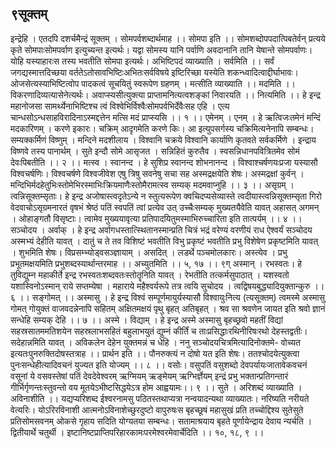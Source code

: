 ## ९सूक्तम्
इन्द्रेहि । एतदपि दशर्चमैन्द्रं सूक्तम् । सोमपर्वशब्दार्थमाह ।। सोमपा इति ।। सोमशब्दोपपदात्पिबतेर्वन् प्रत्यये कृते सोमपाःसोमपर्वाण इत्युच्यन्त इत्यर्थः। यद्वा सोमस्य यानि पर्वाणि अवदानानि तानि येषान्ते सोमपर्वाणः। योहि यस्याहारःस तस्य भवतीति सोमपा इत्यर्थः। अभिष्टिपदं व्याख्याति । सर्वमिति ।। सर्वं जगद्यस्मात्तदिच्छया वर्ततेऽतोसावभिष्टिःअभितःसर्वविषये इष्टिरिच्छा यस्येति शकन्ध्वादित्वाद्दीर्घाभावः। ओजसेत्यस्याभिष्टित्वोप पादकत्वं सूचयितुं स्वरूपेण ग्रहणम् । मत्सीति व्याख्याति ।। मदमिति ।। विकरणादिव्यत्यासेनेत्यर्थः। अवाप्स्यसीत्युक्त्या प्राप्तामनित्यत्वशङ्कां निवारयति ।। नित्यमिति ।। हे इन्द्र महानोजसा सामर्थ्येनाभिष्टिश्च त्वं विश्वेभिर्विश्वैःसोमपर्वभिर्देवैःसह एहि । एत्य चान्धसोऽन्धसाहविरादिनाऽस्मद्दत्तेन मत्सि मदं प्राप्स्यसि ।। १ ।।
एमेनम् । एनम् । हे ऋत्विजःतमेनं मन्दिं मदकारिणम् । करणे इकारः। चक्रिम् आदृगमेति करणे किः। आ इत्युपसर्गस्य चक्रिमित्यनेनापि सम्बन्धः। सम्यक्कर्मिणं विष्णुम् । मन्दिने मदशीलाय । विश्वानि चक्रये विश्वानि कार्याणि कृतवते सर्वकर्मिणे । इन्द्राय विष्णवे तस्य पानार्थम् । सुते इन्दौ सोमे आसृजत । सन्निहितं कुरुतैव । स्वसन्निधानपवित्रितमेव सोमं देवःपिबतीति ।। २ ।।
मत्स्व । स्वानन्द । हे सुशिप्र स्वानन्द शोभनानन्द । विश्वाश्चर्षणयःप्रजा यस्यासौ विश्वचर्षणिः। विश्वचर्षणे विश्वजीवेश एषु त्रिषु सवनेषु सचा सह अस्मद्रक्षयेति शेषः। अस्मद्रक्षां कुर्वन् । मन्दिभिर्मदहेतुभिःस्तोमेभिरस्माभिःक्रियमाणैःस्तोमैरामत्स्व सम्यक् मदमवाप्नुहि ।। ३ ।।
असृग्रम् । त्वन्निसूक्तम्सृताः। हे इन्द्र अजोषास्त्वदृतेऽन्ये न स्तुत्यरूपेण क्वचिदप्यसेव्यास्ते त्वदीयास्त्वन्निसूक्तम्सृता गिरो वेदवाचोऽसृग्रमनारतं वृषभं श्रेष्ठं पतिं स्वपतिं त्वां प्रत्येव उत् उच्चैःसम्यक् मुख्यतयैवेति यावत् अहासत् अगमन् । ओहाङ्गतौ विसृष्टाः। त्वामेव मुख्ययावृत्या प्रतिपादयितुमस्माभिरुच्चारिता इति तात्पर्यम् ।। ४ ।।
सञ्चोदय । अर्वाक् । हे इन्द्र अर्वागधस्तात्स्थितानस्मान्प्रति चित्रं भद्रं वरेण्यं वरणीयं राध ऐश्वर्यं सञ्चोदय अस्मभ्यं देहीति यावत् । दातुं च ते तव विशिष्टं भवतीति विभु प्रकृष्टं भवतीति प्रभु विशेषेण प्रकृष्टमिति यावत् । शुभमिति शेषः। विप्रसम्भ्योड्वसञ्ज्ञायाम् । असदित् । लडर्थे पञ्चमोलकारः। अस्त्येव । प्रभु प्रभूतमक्षयमिति प्रभुशब्दस्यार्थान्तरमाह ।। अच्युतमिति ।। ५, १७ ।।
९ग्
अस्मान् । रभस्वतः। हे तुविद्युम्न महाकीर्ते इन्द्र रभस्वतःशब्दवतःस्तोतॄनिति यावत् । रेभतीति तत्कर्मसुपाठात् । यशस्वतो यशास्विनोऽस्मान् राये सप्तम्येषा । महाराये महैश्वर्यरूपे तत्र त्वयि सुचोदय । त्वद्विषयबुद्ध्यादियुक्तान्कुरु ।। ६ ।।
सङ्गोमत् ।। अस्मासु । हे इन्द्र विश्वं सम्पूर्णमायुर्यस्यासौ विश्वायुःनित्य (त्यसूक्तम्) त्वमस्मे अस्मासु गोमत् गोयुक्तं वाजवदन्नेनापि सहितम् अक्षितमक्षयं पृथु बृहत् अतिबृहत् । श्रव सा श्रवणेन जायत इति श्रवो ज्ञानं सन्धेहि सम्यक् देहि ।। ७ ।।
अस्मे । विद्याम् । हे इन्द्र अस्मे अस्मासु बृहच्छ्रवो महतीं विद्यां सहस्रसातममतिशयेन सहस्रलाभसहितं बहुलाभयुतं द्युम्नं कीर्तिं च ताःप्रसिद्धाःरथिनीरिषःरथो देहस्तद्वतीः। सदेहान्नमिति यावत् । अविकलेन देहेन युक्तमन्नं च धेहि । ननु सञ्चोदयचित्रमित्यादिनोक्तमे- वोच्यत इत्यतःपुनरुक्तिदोषस्तत्राह ।। प्रार्थन इति ।। पौनरुक्त्यं न दोषो यत इति शेषः। ततश्चोदयेत्युक्त्वा पुनःसन्धेहीत्यादिवचनं युज्यत इति योज्यम् ।। ८ ।।
वसोः। वसुपतिं वसुशब्दो देवपर्यायःजातावेकवचनं वसूनां ये वसवस्तेषां पतिं देवदेवेश्वरम् ऋग्मियम् ऋङ्मेयम् ऋग्भिर्ज्ञेयम् इन्द्रं प्रभु भक्तान्प्रतिगन्तारं गीर्भिर्गृणन्तःस्तुवन्तो वय मूतयेऽभीष्टसिद्धयेऽत्र होम आह्वयामः।। ९ ।।
सुते । अरिशब्दं व्याख्याति । अविनाशीति ।। यद्यप्यरिशब्द ईश्वरनामसु पठितस्तथाप्यत्रा नन्वयादन्यथा व्याख्यातः। नरिष्यति नरीयते वेत्यरिः। योऽरिरविनाशी आत्मनोऽविनाशेच्छुरदुष्टो वापुरुषःस बृहच्छूषं महासुखं प्रति तच्चोद्दिश्य सुतेसुते प्रतिसोमसवनम् ओकसे गृहाय सदिति योग्यतया सम्बन्धः। सतामाश्रयाय बृहते पूर्णायेन्द्राय देवाय न्यर्चति । द्वितीयार्थे चतुर्थी । इष्टानिष्टप्राप्तिपरिहारकामःपरमेश्वरमेवार्चेदिति ।। १०, १८, ९ ।।
